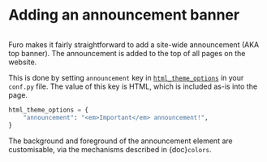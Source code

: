 # Adding an announcement banner

```{versionadded} 2020.12.28.beta22

```

Furo makes it fairly straightforward to add a site-wide announcement (AKA top banner). The announcement is added to the top of all pages on the website.

This is done by setting `announcement` key in [`html_theme_options`][sphinx-html_theme_options] in your `conf.py` file. The value of this key is HTML, which is included as-is into the page.

```python
html_theme_options = {
    "announcement": "<em>Important</em> announcement!",
}
```

The background and foreground of the announcement element are customisable, via the mechanisms described in {doc}`colors`.

[sphinx-html_theme_options]: https://www.sphinx-doc.org/en/master/usage/configuration.html#confval-html_theme_options
